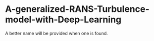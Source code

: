 # A-generalized-RANS-Turbulence-model-with-Deep-Learning
A better name will be provided when one is found. 
